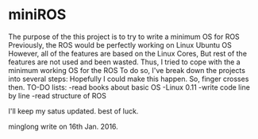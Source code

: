 # miniROS
The purpose of the this project is to try to write a minimum OS for ROS
Previously, the ROS would be perfectly working on Linux Ubuntu OS
However, all of the features are based on the Linux Cores,
But rest of the features are not used and been wasted.
Thus, I tried to cope with the a minimum working OS for the ROS
To do so, I've break down the projects into several steps:
Hopefully I could make this happen. So, finger crosses then.
TO-DO lists:
-read books about basic OS 
-Linux 0.11
-write code line by line
-read structure of ROS

I'll keep my satus updated.
best of luck.

minglong write on 16th Jan. 2016.
